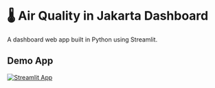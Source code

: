 # 🌡 Air Quality in Jakarta Dashboard

A dashboard web app built in Python using Streamlit.

## Demo App

[![Streamlit App](https://static.streamlit.io/badges/streamlit_badge_black_white.svg)](https://air-quality-in-jakarta.streamlit.app/)
